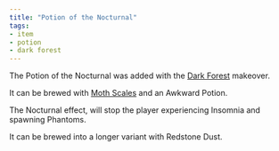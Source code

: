 ```yaml
---
title: "Potion of the Nocturnal"
tags:
- item
- potion
- dark forest
---
```


The Potion of the Nocturnal was added with the [Dark Forest](notes/makeover/dark_forest) makeover.

It can be brewed with [Moth Scales](notes/item/moth_scales) and an Awkward Potion.

The Nocturnal effect, will stop the player experiencing Insomnia and spawning Phantoms.

It can be brewed into a longer variant with Redstone Dust.